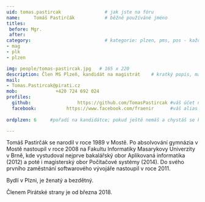 ```yaml
---
uid: tomas.pastircak				# jak jste na fóru
name:     Tomáš Pastirčák  			# běžně používáné jméno
titles:
 before: Mgr.
 after: 
category:                 			# kategorie: plzen, pms, pos - každá na svůj řádek
- mag
- plk
- plzen

img: people/tomas-pastircak.jpg   # 165 x 220
description: Člen MS Plzeň, kandidát na magistrát    # kratký popis, max 160 znaků
mail:
- Tomas.Pastircak@pirati.cz
mob:			  +420 724 692 024
profiles:
  github:                 https://github.com/TomasPastircak	#váš účet na githubu - pokud nemáte, napište před to #
  facebook: 		  https://www.facebook.com/fraenir		#váš alias na facebooku - pokud nemáte, napište před to #
  
ordplzen: 6		#pořadí na kandidátce; pokud ještě nemáš a chystáš se kandidovat, napiš náhodné číslo větší než 10

--- 
```


Tomáš Pastirčák se narodil v roce 1989 v Mostě. Po absolvování gymnázia v Mostě nastoupil v roce 2008 na Fakultu Informatiky Masarykovy Univerzity v Brně, kde vystudoval nejprve bakalářský obor Aplikovaná informatika (2012) a poté i magisterský obor Počítačové systémy (2014). Do svého prvního zaměstnání softwarového vývojáře nastoupil v roce 2011.

Bydlí v Plzni, je ženatý a bezdětný.

Členem Pirátské strany je od března 2018. 
